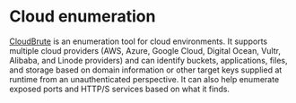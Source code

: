 # Cloud enumeration

[CloudBrute](https://github.com/0xsha/CloudBrute) is an enumeration tool for cloud environments. It supports multiple cloud providers (AWS, Azure, Google Cloud, Digital Ocean, Vultr, Alibaba, and Linode providers) and can identify buckets, applications, files, and storage based on domain information or other target keys supplied at runtime from an unauthenticated perspective. It can also help enumerate exposed ports and HTTP/S services based on what it finds.

